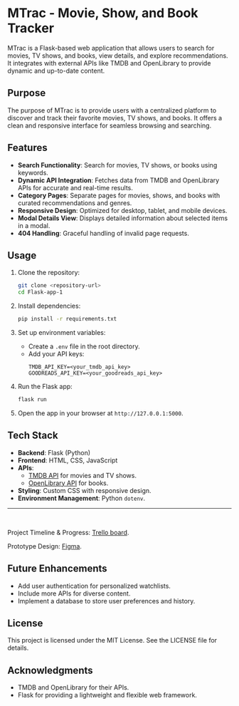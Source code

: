 # MTrac - Movie, Show, and Book Tracker

MTrac is a Flask-based web application that allows users to search for movies, TV shows, and books, view details, and explore recommendations. It integrates with external APIs like TMDB and OpenLibrary to provide dynamic and up-to-date content.

## Purpose
The purpose of MTrac is to provide users with a centralized platform to discover and track their favorite movies, TV shows, and books. It offers a clean and responsive interface for seamless browsing and searching.

## Features
- **Search Functionality**: Search for movies, TV shows, or books using keywords.
- **Dynamic API Integration**: Fetches data from TMDB and OpenLibrary APIs for accurate and real-time results.
- **Category Pages**: Separate pages for movies, shows, and books with curated recommendations and genres.
- **Responsive Design**: Optimized for desktop, tablet, and mobile devices.
- **Modal Details View**: Displays detailed information about selected items in a modal.
- **404 Handling**: Graceful handling of invalid page requests.

## Usage
1. Clone the repository:
   ```bash
   git clone <repository-url>
   cd Flask-app-1
   ```

2. Install dependencies:
   ```bash
   pip install -r requirements.txt
   ```

3. Set up environment variables:
   - Create a `.env` file in the root directory.
   - Add your API keys:
     ```
     TMDB_API_KEY=<your_tmdb_api_key>
     GOODREADS_API_KEY=<your_goodreads_api_key>
     ```

4. Run the Flask app:
   ```bash
   flask run
   ```

5. Open the app in your browser at `http://127.0.0.1:5000`.

## Tech Stack
- **Backend**: Flask (Python)
- **Frontend**: HTML, CSS, JavaScript
- **APIs**:
  - [TMDB API](https://www.themoviedb.org/documentation/api) for movies and TV shows.
  - [OpenLibrary API](https://openlibrary.org/developers/api) for books.
- **Styling**: Custom CSS with responsive design.
- **Environment Management**: Python `dotenv`.

---
<br>

Project Timeline & Progress: [Trello board](https://trello.com/b/VDpSvVhu/mtrac).

Prototype Design: [Figma](https://www.figma.com/proto/6f427QtVx5pyMF28piynW1/MovieTracker?node-id=4-15&p=f&t=er9p0g6Y1DqRy6SV-1&scaling=scale-down&content-scaling=fixed&page-id=0%3A1&starting-point-node-id=4%3A15).

## Future Enhancements
- Add user authentication for personalized watchlists.
- Include more APIs for diverse content.
- Implement a database to store user preferences and history.

## License
This project is licensed under the MIT License. See the LICENSE file for details.

## Acknowledgments
- TMDB and OpenLibrary for their APIs.
- Flask for providing a lightweight and flexible web framework.